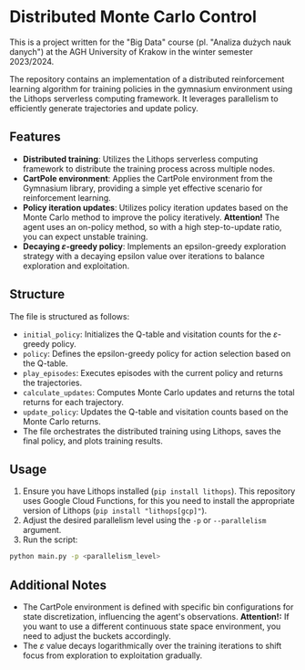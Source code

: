 # Distributed Monte Carlo Control

This is a project written for the "Big Data" course (pl. "Analiza dużych nauk danych") at the AGH University of Krakow in the winter semester 2023/2024.

The repository contains an implementation of a distributed reinforcement learning algorithm for training policies in the gymnasium environment using the Lithops serverless computing framework. It leverages parallelism to efficiently generate trajectories and update policy.

## Features

- **Distributed training**: Utilizes the Lithops serverless computing framework to distribute the training process across multiple nodes.
- **CartPole environment**: Applies the CartPole environment from the Gymnasium library, providing a simple yet effective scenario for reinforcement learning.
- **Policy iteration updates**: Utilizes policy iteration updates based on the Monte Carlo method to improve the policy iteratively. **Attention!** The agent uses an on-policy method, so with a high step-to-update ratio, you can expect unstable training.
- **Decaying $\varepsilon$-greedy policy**: Implements an epsilon-greedy exploration strategy with a decaying epsilon value over iterations to balance exploration and exploitation.

## Structure

The file is structured as follows:

- `initial_policy`: Initializes the Q-table and visitation counts for the $\varepsilon$-greedy policy.
- `policy`: Defines the epsilon-greedy policy for action selection based on the Q-table.
- `play_episodes`: Executes episodes with the current policy and returns the trajectories.
- `calculate_updates`: Computes Monte Carlo updates and returns the total returns for each trajectory.
- `update_policy`: Updates the Q-table and visitation counts based on the Monte Carlo returns.
- The file orchestrates the distributed training using Lithops, saves the final policy, and plots training results.

## Usage

1. Ensure you have Lithops installed (`pip install lithops`). This repository uses Google Cloud Functions, for this you need to install the appropriate version of Lithops (`pip install "lithops[gcp]"`).
2. Adjust the desired parallelism level using the `-p` or `--parallelism` argument.
3. Run the script:

```bash
python main.py -p <parallelism_level>
```

## Additional Notes

- The CartPole environment is defined with specific bin configurations for state discretization, influencing the agent's observations. **Attention!:** If you want to use a different continuous state space environment, you need to adjust the buckets accordingly.
- The $\varepsilon$ value decays logarithmically over the training iterations to shift focus from exploration to exploitation gradually.
